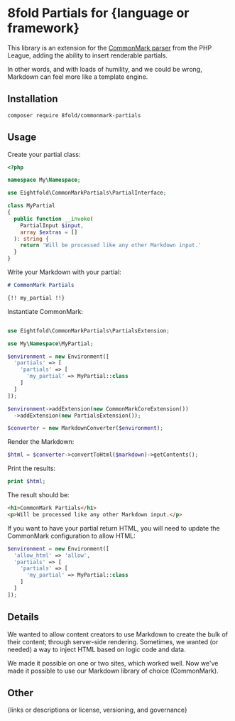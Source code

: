 # 8fold Partials for {language or framework}

This library is an extension for the [CommonMark parser](https://github.com/thephpleague/commonmark) from the PHP League, adding the ability to insert renderable partials.

In other words, and with loads of humility, and we could be wrong, Markdown can feel more like a template engine. 

## Installation

```
composer require 8fold/commonmark-partials
```

## Usage

Create your partial class:

```php
<?php

namespace My\Namespace;

use Eightfold\CommonMarkPartials\PartialInterface;

class MyPartial
{
  public function __invoke(
    PartialInput $input, 
    array $extras = []
  ): string {
    return 'Will be processed like any other Markdown input.'
  }
}
```

Write your Markdown with your partial:

```markdown
# CommonMark Partials

{!! my_partial !!}
```

Instantiate CommonMark:

```php

use Eightfold\CommonMarkPartials\PartialsExtension;

use My\Namespace\MyPartial;

$environment = new Environment([
  'partials' => [
    'partials' => [
      'my_partial' => MyPartial::class
    ]
  ]
]);

$environment->addExtension(new CommonMarkCoreExtension())
  ->addExtension(new PartialsExtension());

$converter = new MarkdownConverter($environment);
```

Render the Markdown:

```php
$html = $converter->convertToHtml($markdown)->getContents();
```

Print the results:

```php
print $html;
```

The result should be:

```html
<h1>CommonMark Partials</h1>
<p>Will be processed like any other Markdown input.</p>
```

If you want to have your partial return HTML, you will need to update the CommonMark configuration to allow HTML:

```php
$environment = new Environment([
  'allow_html' => 'allow',
  'partials' => [
    'partials' => [
      'my_partial' => MyPartial::class
    ]
  ]
]);
```

## Details

We wanted to allow content creators to use Markdown to create the bulk of their content; through server-side rendering. Sometimes, we wanted (or needed) a way to inject HTML based on logic code and data.

We made it possible on one or two sites, which worked well. Now we've made it possible to use our Markdown library of choice (CommonMark).

## Other

{links or descriptions or license, versioning, and governance}
